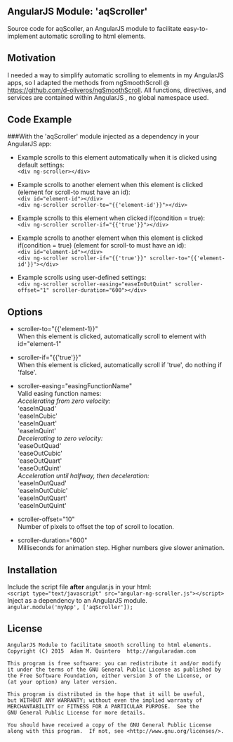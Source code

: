 ## AngularJS Module: 'aqScroller'

Source code for aqScoller, an AngularJS module to facilitate easy-to-implement automatic scrolling to html elements.

## Motivation

I needed a way to simplify automatic scrolling to elements in my AngularJS apps, so I adapted the methods from ngSmoothScroll @ https://github.com/d-oliveros/ngSmoothScroll. All functions, directives, and services are contained within AngularJS , no global namespace used. 

## Code Example

###With the 'aqScroller' module injected as a dependency in your AngularJS app:

* Example scrolls to this element automatically when it is clicked using default settings:<br>
`<div ng-scroller></div>`

* Example scrolls to another element when this element is clicked (element for scroll-to must have an id):<br>
`<div id="element-id"></div>`<br>
`<div ng-scroller scroller-to="{{'element-id'}}"></div>`

* Example scrolls to this element when clicked if(condition = true):<br>
`<div ng-scroller scroller-if="{{'true'}}"></div>`

* Example scrolls to another element when this element is clicked if(condition = true) (element for scroll-to must have an id):<br>
`<div id="element-id"></div>`<br>
`<div ng-scroller scroller-if="{{'true'}}" scroller-to="{{'element-id'}}"></div>`

* Example scrolls using user-defined settings:<br>
`<div ng-scroller scroller-easing="easeInOutQuint" scroller-offset="1" scroller-duration="600"></div>`

## Options

* scroller-to="{{'element-1}}"<br>
   When this element is clicked, automatically scroll to element with id="element-1"

* scroller-if="{{'true'}}"<br>
   When this element is clicked, automatically scroll if 'true', do nothing if 'false'.

* scroller-easing="easingFunctionName"<br>
	Valid easing function names:<br>
		 *Accelerating from zero velocity:*<br>
			'easeInQuad'<br>
			'easeInCubic'<br>
			'easeInQuart'<br>
			'easeInQuint'<br>
		 *Decelerating to zero velocity:*<br>
			'easeOutQuad'<br>
			'easeOutCubic'<br>
			'easeOutQuart'<br>
			'easeOutQuint'<br>
		 *Acceleration until halfway, then deceleration:*<br>
			'easeInOutQuad'<br>
			'easeInOutCubic'<br>
			'easeInOutQuart'<br>
			'easeInOutQuint'<br>

* scroller-offset="10"<br>
   Number of pixels to offset the top of scroll to location.

* scroller-duration="600"<br>
   Milliseconds for animation step. Higher numbers give slower animation.

## Installation

Include the script file **after** angular.js in your html:<br>
`<script type="text/javascript" src="angular-ng-scroller.js"></script>`<br>
Inject as a dependency to an AngularJS module.<br>
`angular.module('myApp', ['aqScroller']);`

## License

	AngularJS Module to facilitate smooth scrolling to html elements.
	Copyright (C) 2015  Adam M. Quintero  http://angularadam.com 

    This program is free software: you can redistribute it and/or modify
    it under the terms of the GNU General Public License as published by
    the Free Software Foundation, either version 3 of the License, or
    (at your option) any later version.

    This program is distributed in the hope that it will be useful,
    but WITHOUT ANY WARRANTY; without even the implied warranty of
    MERCHANTABILITY or FITNESS FOR A PARTICULAR PURPOSE.  See the
    GNU General Public License for more details.

    You should have received a copy of the GNU General Public License
    along with this program.  If not, see <http://www.gnu.org/licenses/>.